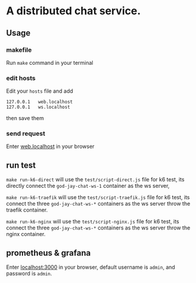# A distributed chat service.

## Usage

### makefile

Run `make` command in your terminal

### edit hosts

Edit your `hosts` file and add

```
127.0.0.1   web.localhost
127.0.0.1   ws.localhost 
```

then save them

### send request

Enter [web.localhost](http://web.localhost) in your browser

## run test

```make run-k6-direct``` will use the `test/script-direct.js` file for k6 test,
its directly connect the `god-jay-chat-ws-1` container as the ws server,

```make run-k6-traefik``` will use the `test/script-traefik.js` file for k6 test,
its connect the three `god-jay-chat-ws-*` containers as the ws server throw the traefik container.

```make run-k6-nginx``` will use the `test/script-nginx.js` file for k6 test,
its connect the three `god-jay-chat-ws-*` containers as the ws server throw the nginx container.

## prometheus & grafana

Enter [localhost:3000](http://localhost:3000) in your browser, default username is `admin`, and password is `admin`.